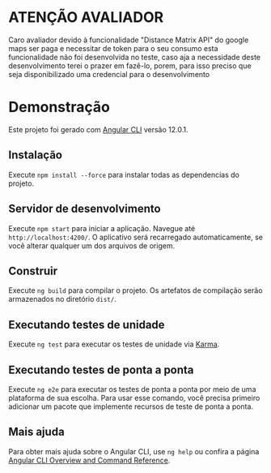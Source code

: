 # ATENÇÃO AVALIADOR

Caro avaliador devido à funcionalidade "Distance Matrix API" do google maps ser paga e necessitar de token para o seu consumo esta funcionalidade não foi desenvolvida no teste, caso aja a necessidade deste desenvolvimento terei o prazer em fazê-lo, porem, para isso preciso que seja disponibilizado uma credencial para o desenvolvimento

# Demonstração

Este projeto foi gerado com [Angular CLI](https://github.com/angular/angular-cli) versão 12.0.1.

## Instalação

Execute `npm install --force` para instalar todas as dependencias do projeto.
## Servidor de desenvolvimento

Execute `npm start` para iniciar a aplicação. Navegue até `http://localhost:4200/`. O aplicativo será recarregado automaticamente, se você alterar qualquer um dos arquivos de origem.

## Construir

Execute `ng build` para compilar o projeto. Os artefatos de compilação serão armazenados no diretório `dist/`.

## Executando testes de unidade

Execute `ng test` para executar os testes de unidade via [Karma](https://karma-runner.github.io).

## Executando testes de ponta a ponta

Execute `ng e2e` para executar os testes de ponta a ponta por meio de uma plataforma de sua escolha. Para usar esse comando, você precisa primeiro adicionar um pacote que implemente recursos de teste de ponta a ponta.

## Mais ajuda

Para obter mais ajuda sobre o Angular CLI, use `ng help` ou confira a página [Angular CLI Overview and Command Reference](https://angular.io/cli).
